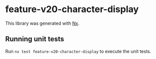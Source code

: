 # feature-v20-character-display

This library was generated with [Nx](https://nx.dev).

## Running unit tests

Run `nx test feature-v20-character-display` to execute the unit tests.
